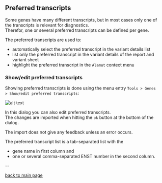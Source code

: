 ## Preferred transcripts

Some genes have many different transcripts, but in most cases only one of the transcripts is relevant for diagnostics.  
Therefor, one or several preferred transcripts can be defined per gene.

The preferred transcripts are used to:

* automatically select the preferred transcript in the variant details list 
* list only the preferred transcript in the variant details of the report and variant sheet
* highlight the preferred transcript in the `Alamut` contect menu

### Show/edit preferred transcripts

Showing preferred transcripts is done using the menu entry `Tools > Genes > Show/edit preferred transcripts`:

![alt text](preferred_transcripts_list.png)

In this dialog you can also edit preferred transcripts.  
The changes are imported when hitting the `ok` button at the bottom of the dialog.

The import does not give any feedback unless an error occurs. 

The preferred transcript list is a tab-separated list with the 

* gene name in first column and
* one or several comma-separated ENST number in the second column.  

--

[back to main page](index.md)
